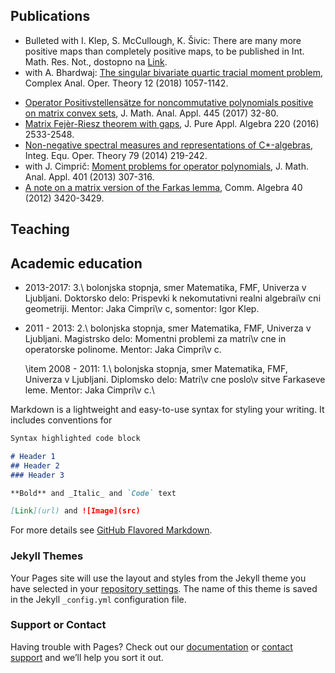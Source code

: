## Publications

* Bulleted with I. Klep, S. McCullough, K. Šivic: There are many more positive maps than completely positive maps, to be published in Int. Math. Res. Not., dostopno na [Link](https://arxiv.org/abs/1611.02838).
* with A. Bhardwaj: [The singular bivariate quartic tracial moment problem](https://link.springer.com/article/10.1007%2Fs11785-017-0756-3), Complex Anal. Oper. Theory 12 (2018) 1057-1142.
- [Operator Positivstellensätze for noncommutative polynomials positive on matrix convex sets](https://www.sciencedirect.com/science/article/pii/S0022247X16303675), J. Math. Anal. Appl. 445 (2017) 32-80.
- [Matrix Fejèr-Riesz theorem with gaps](), J. Pure Appl. Algebra 220 (2016) 2533-2548.
- [Non-negative spectral measures and representations of C*-algebras](https://link.springer.com/article/10.1007/s00020-014-2148-7), Integ. Equ. Oper. Theory 79 (2014) 219-242.
- with J. Cimprič:  [Moment problems for operator polynomials](https://www.sciencedirect.com/science/article/pii/S0022247X12010025), J. Math. Anal. Appl. 401 (2013) 307-316.
- [A note on a matrix version of the Farkas lemma](https://www.tandfonline.com/doi/abs/10.1080/00927872.2011.590565?journalCode=lagb20), Comm. Algebra 40 (2012) 3420-3429.

## Teaching

## Academic education

- 2013-2017: 3.\ bolonjska stopnja, smer Matematika, FMF, Univerza v Ljubljani. Doktorsko delo:
		Prispevki k nekomutativni realni algebrai\v cni geometriji. Mentor: Jaka Cimpri\v c, somentor: Igor Klep.

- 2011 - 2013: 2.\ bolonjska stopnja, smer Matematika, FMF, Univerza v Ljubljani. Magistrsko delo:
		Momentni problemi za matri\v cne in operatorske polinome. Mentor: Jaka Cimpri\v c.

	\item 2008 - 2011: 1.\ bolonjska stopnja, smer Matematika, FMF, Univerza v Ljubljani. Diplomsko delo:
		Matri\v cne poslo\v sitve Farkaseve leme. Mentor: Jaka Cimpri\v c.\\

Markdown is a lightweight and easy-to-use syntax for styling your writing. It includes conventions for

```markdown
Syntax highlighted code block

# Header 1
## Header 2
### Header 3

**Bold** and _Italic_ and `Code` text

[Link](url) and ![Image](src)
```

For more details see [GitHub Flavored Markdown](https://guides.github.com/features/mastering-markdown/).

### Jekyll Themes

Your Pages site will use the layout and styles from the Jekyll theme you have selected in your [repository settings](https://github.com/ZalarA/ZalarA.github.io/settings). The name of this theme is saved in the Jekyll `_config.yml` configuration file.

### Support or Contact

Having trouble with Pages? Check out our [documentation](https://help.github.com/categories/github-pages-basics/) or [contact support](https://github.com/contact) and we’ll help you sort it out.
